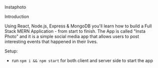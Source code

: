 Instaphoto


Introduction


Using React, Node.js, Express & MongoDB you'll learn how to build a Full Stack MERN Application - from start to finish. The App is called "Insta Photo" and it is a simple social media app that allows users to post interesting events that happened in their lives.


Setup:
- run ```npm i && npm start``` for both client and server side to start the app
